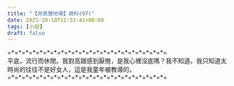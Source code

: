 ```yaml
---
title: "【非真實地場】資料(97)"
date: 2021-10-10T12:53:41+08:00
tags: [小說]
draft: false
---
```


=\*=\*=\*=\*=\*=\*=\*=\*=\*=\*=\*=\*=\*=\*=\*=\*=\*=\*=\*=\*=\*=\*=  
平底，流行而休閒。我對高跟感到厭倦，是我心裡沒底嗎？我不知道，我只知道太時尚的往往不是好女人，這是我童年被教導的。  
=\*=\*=\*=\*=\*=\*=\*=\*=\*=\*=\*=\*=\*=\*=\*=\*=\*=\*=\*=\*=\*=\*=  